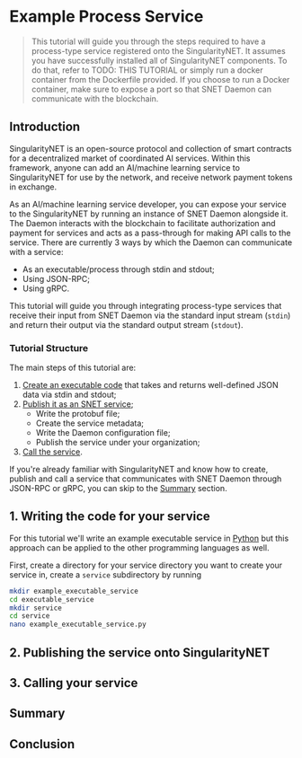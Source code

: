 # Example Process Service

> This tutorial will guide you through the steps required to have a process-type service registered onto the SingularityNET. It assumes you have successfully installed all of SingularityNET components. To do that, refer to TODO: THIS TUTORIAL or simply run a docker container from the Dockerfile provided. If you choose to run a Docker container, make sure to expose a port so that SNET Daemon can communicate with the blockchain.

## Introduction

SingularityNET is an open-source protocol and collection of smart contracts for a decentralized market of coordinated AI services. Within this framework, anyone can add an AI/machine learning service to SingularityNET for use by the network, and receive network payment tokens in exchange.

As an AI/machine learning service developer, you can expose your service to the SingularityNET by running an instance of SNET Daemon alongside it. The Daemon interacts with the blockchain to facilitate authorization and payment for services and acts as a pass-through for making API calls to the service.  There are currently 3 ways by which the Daemon can communicate with a service:

- As an executable/process through stdin and stdout;
- Using JSON-RPC;
- Using gRPC.

This tutorial will guide you through integrating process-type services that receive their input from SNET Daemon via the standard input stream (`stdin`) and return their output via the standard output stream (`stdout`). 

### Tutorial Structure

The main steps of this tutorial are:

1) [Create an executable code](#1-writing-the-code-for-your-service) that takes and returns well-defined JSON data via stdin and stdout;
2) [Publish it as an SNET service](#2-publishing-the-service-onto-singularitynet);
    - Write the protobuf file;
    - Create the service metadata;
    - Write the Daemon configuration file;
    - Publish the service under your organization;
3) [Call the service](#3-calling-your-service).

If you're already familiar with SingularityNET and know how to create, publish and call a service that communicates with SNET Daemon through JSON-RPC or gRPC, you can skip to the [Summary](#summary) section.

## 1. Writing the code for your service

For this tutorial we'll write an example executable service in [Python](https://www.python.org/) but this approach can be applied to the other programming languages as well.

First, create a directory for your service directory you want to create your service in, create a `service` subdirectory by running

```bash
mkdir example_executable_service
cd executable_service
mkdir service
cd service
nano example_executable_service.py
```








## 2. Publishing the service onto SingularityNET



## 3. Calling your service

## Summary

## Conclusion
